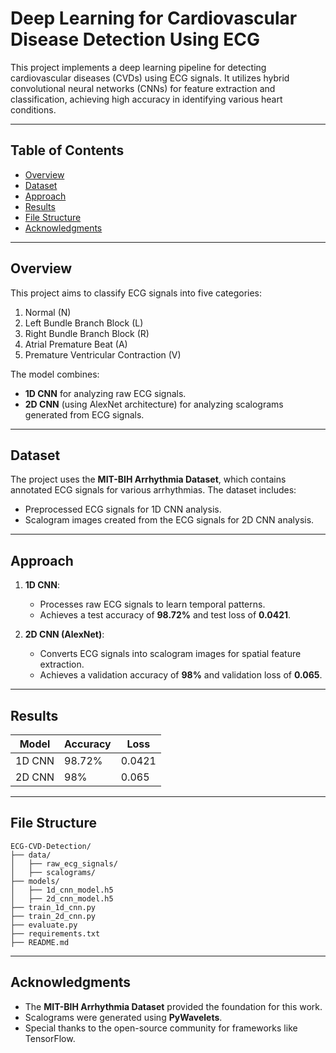 # Deep Learning for Cardiovascular Disease Detection Using ECG

This project implements a deep learning pipeline for detecting cardiovascular diseases (CVDs) using ECG signals. It utilizes hybrid convolutional neural networks (CNNs) for feature extraction and classification, achieving high accuracy in identifying various heart conditions.

---

## **Table of Contents**
- [Overview](#overview)
- [Dataset](#dataset)
- [Approach](#approach)
- [Results](#results)
- [File Structure](#file-structure)
- [Acknowledgments](#acknowledgments)

---

## **Overview**
This project aims to classify ECG signals into five categories:
1. Normal (N)
2. Left Bundle Branch Block (L)
3. Right Bundle Branch Block (R)
4. Atrial Premature Beat (A)
5. Premature Ventricular Contraction (V)

The model combines:
- **1D CNN** for analyzing raw ECG signals.
- **2D CNN** (using AlexNet architecture) for analyzing scalograms generated from ECG signals.

---

## **Dataset**
The project uses the **MIT-BIH Arrhythmia Dataset**, which contains annotated ECG signals for various arrhythmias. The dataset includes:
- Preprocessed ECG signals for 1D CNN analysis.
- Scalogram images created from the ECG signals for 2D CNN analysis.

---

## **Approach**
1. **1D CNN**:
   - Processes raw ECG signals to learn temporal patterns.
   - Achieves a test accuracy of **98.72%** and test loss of **0.0421**.

2. **2D CNN (AlexNet)**:
   - Converts ECG signals into scalogram images for spatial feature extraction.
   - Achieves a validation accuracy of **98%** and validation loss of **0.065**.

---

## **Results**
| Model      | Accuracy | Loss   |
|------------|----------|--------|
| 1D CNN     | 98.72%   | 0.0421 |
| 2D CNN     | 98%      | 0.065  |

---

## **File Structure**
```
ECG-CVD-Detection/
├── data/
│   ├── raw_ecg_signals/
│   ├── scalograms/
├── models/
│   ├── 1d_cnn_model.h5
│   ├── 2d_cnn_model.h5
├── train_1d_cnn.py
├── train_2d_cnn.py
├── evaluate.py
├── requirements.txt
├── README.md
```

---

## **Acknowledgments**
- The **MIT-BIH Arrhythmia Dataset** provided the foundation for this work.
- Scalograms were generated using **PyWavelets**.
- Special thanks to the open-source community for frameworks like TensorFlow.

